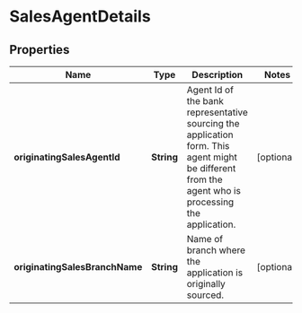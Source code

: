# SalesAgentDetails

## Properties
Name | Type | Description | Notes
------------ | ------------- | ------------- | -------------
**originatingSalesAgentId** | **String** | Agent Id of the bank representative sourcing the application form. This agent might be different from the agent who is processing the application. |  [optional]
**originatingSalesBranchName** | **String** | Name of branch where the application is originally sourced. |  [optional]
